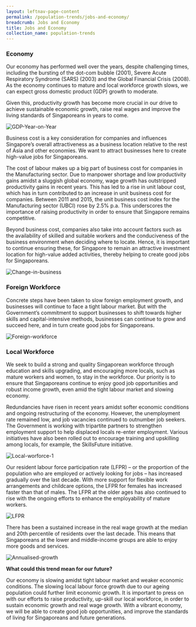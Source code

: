 ```yaml
---
layout: leftnav-page-content
permalink: /population-trends/jobs-and-economy/
breadcrumb: Jobs and Economy
title: Jobs and Economy
collection_name: population-trends
---
```


### **Economy**

Our economy has performed well over the years, despite challenging times, including the bursting of the dot-com bubble (2001), Severe Acute Respiratory Syndrome (SARS) (2003) and the Global Financial Crisis (2008). As the economy continues to mature and local workforce growth slows, we can expect gross domestic product (GDP) growth to moderate.  

Given this, productivity growth has become more crucial in our drive to achieve sustainable economic growth, raise real wages and improve the living standards of Singaporeans in years to come.

![GDP-Year-on-Year](https://github.com/isomerpages/isomerpages-stratgroup/raw/master/images/population-trends/Screenshot%202019-01-07%20at%2012.07.43%20PM.png)

Business cost is a key consideration for companies and influences Singapore’s overall attractiveness as a business location relative to the rest of Asia and other economies. We want to attract businesses here to create high-value jobs for Singaporeans.

The cost of labour makes up a big part of business cost for companies in the Manufacturing sector. Due to manpower shortage and low productivity gains amidst a sluggish global economy, wage growth has outstripped productivity gains in recent years. This has led to a rise in unit labour cost, which has in turn contributed to an increase in unit business cost for companies. Between 2011 and 2015, the unit business cost index for the Manufacturing sector (UBCI) rose by 2.5% p.a. This underscores the importance of raising productivity in order to ensure that Singapore remains competitive.

Beyond business cost, companies also take into account factors such as the availability of skilled and suitable workers and the conduciveness of the business environment when deciding where to locate. Hence, it is important to continue ensuring these, for Singapore to remain an attractive investment location for high-value added activities, thereby helping to create good jobs for Singaporeans.

![Change-in-business](https://github.com/isomerpages/isomerpages-stratgroup/raw/master/images/population-trends/Screenshot%202019-01-07%20at%2012.21.58%20PM.png)

### **Foreign Workforce**

Concrete steps have been taken to slow foreign employment growth, and businesses will continue to face a tight labour market. But with the Government’s commitment to support businesses to shift towards higher skills and capital-intensive methods, businesses can continue to grow and succeed here, and in turn create good jobs for Singaporeans.

![Foreign-workforce](https://github.com/isomerpages/isomerpages-stratgroup/raw/master/images/population-trends/Screenshot%202019-01-07%20at%202.07.40%20PM.png)

### **Local Workforce**

We seek to build a strong and quality Singaporean workforce through education and skills upgrading, and encouraging more locals, such as mature workers and women, to stay in the workforce. Our priority is to ensure that Singaporeans continue to enjoy good job opportunities and robust income growth, even amid the tight labour market and slowing economy.

Redundancies have risen in recent years amidst softer economic conditions and ongoing restructuring of the economy. However, the unemployment rate remained low, and job vacancies continued to outnumber job seekers. The Government is working with tripartite partners to strengthen employment support to help displaced locals re-enter employment. Various initiatives have also been rolled out to encourage training and upskilling among locals, for example, the SkillsFuture initiative.

![Local-worforce-1](https://github.com/isomerpages/isomerpages-stratgroup/raw/master/images/population-trends/Screenshot%202019-01-07%20at%202.11.09%20PM.png)

Our resident labour force participation rate (LFPR) – or the proportion of the population who are employed or actively looking for jobs – has increased gradually over the last decade. With more support for flexible work arrangements and childcare options, the LFPR for females has increased faster than that of males. The LFPR at the older ages has also continued to rise with the ongoing efforts to enhance the employability of mature workers.

![LFPR](https://github.com/isomerpages/isomerpages-stratgroup/raw/master/images/population-trends/Screenshot%202019-01-07%20at%202.14.13%20PM.png)

There has been a sustained increase in the real wage growth at the median and 20th percentile of residents over the last decade. This means that Singaporeans at the lower and middle-income groups are able to enjoy more goods and services.

![Annualised-growth](https://github.com/isomerpages/isomerpages-stratgroup/raw/master/images/population-trends/Screenshot%202019-01-07%20at%202.16.10%20PM.png)

**What could this trend mean for our future?** 

Our economy is slowing amidst tight labour market and weaker economic conditions. The slowing local labour force growth due to our ageing population could further limit economic growth. It is important to press on with our efforts to raise productivity, up-skill our local workforce, in order to sustain economic growth and real wage growth. With a vibrant economy, we will be able to create good job opportunities, and improve the standards of living for Singaporeans and future generations.
